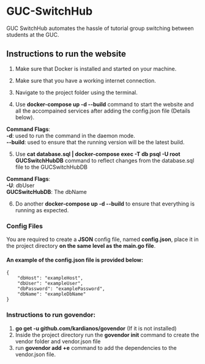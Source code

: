 # GUC-SwitchHub
GUC SwitchHub automates the hassle of tutorial group switching between students at the GUC.

## Instructions to run the website

1. Make sure that Docker is installed and started on your machine.

2. Make sure that you have a working internet connection.

3. Navigate to the project folder using the terminal.

4. Use **docker-compose up -d --build** command to start the website and all the accompained services after adding the config.json file (Details below).

**Command Flags**:  
   **-d**: used to run the command in the daemon mode.  
   **--build**: used to ensure that the running version will be the latest build.

5. Use **cat database.sql | docker-compose exec -T db psql -U root GUCSwitchHubDB** command to reflect changes from the database.sql file to the GUCSwitchHubDB

**Command Flags**:  
**-U**: dbUser  
**GUCSwitcHubDB**: The dbName

6. Do another **docker-compose up -d --build** to ensure that everything is running as expected.


### Config Files

You are required to create a **JSON** config file, named **config.json**, place it in the project directory **on the same level as the main.go file**.

#### An example of the config.json file is provided below:

    {
	    "dbHost": "exampleHost",
	    "dbUser": "exampleUser",
	    "dbPassword": "examplePassword",
        "dbName": "exampleDbName"
    }
    
### Instructions to run govendor:
1. **go get -u github.com/kardianos/govendor** (If it is not installed)
2. Inside the project directory run the **govendor init** command to create the vendor folder and vendor.json file
3. run **govendor add +e** command to add the dependencies to the vendor.json file.

